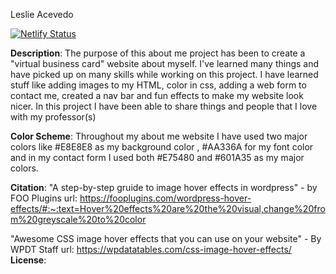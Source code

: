 Leslie Acevedo

[![Netlify Status](https://api.netlify.com/api/v1/badges/a3a6df38-1b9b-4e5c-bc2f-b1d67dd42ae8/deploy-status)](https://app.netlify.com/sites/about-me-leslie-acevedo2/deploys) 

**Description**: The purpose of this about me project has been to create a "virtual business card" website about myself. I've learned many things and have picked up on many skills while working on this project. I have learned stuff like adding images to my HTML, color in css, adding a web form to contact me, created a nav bar and fun effects to make my website look nicer. In this project I have been able to share things and people that I love with my professor(s) 

**Color Scheme**: Throughout my about me website I have used two major colors like #E8E8E8 as my background color , #AA336A for my font color and in my contact form I used both #E75480 and #601A35 as my major colors. 

**Citation**: 
 "A step-by-step gruide to image hover effects in wordpress" - by FOO Plugins 
 url: https://fooplugins.com/wordpress-hover-effects/#:~:text=Hover%20effects%20are%20the%20visual,change%20from%20greyscale%20to%20color 

 "Awesome CSS image hover effects that you can use on your website" - By WPDT Staff 
 url: https://wpdatatables.com/css-image-hover-effects/
**License**:
